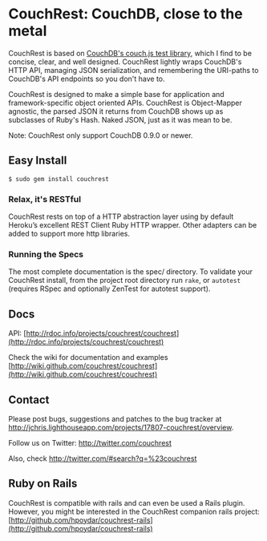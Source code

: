 # CouchRest: CouchDB, close to the metal

CouchRest is based on [CouchDB's couch.js test
library](http://svn.apache.org/repos/asf/couchdb/trunk/share/www/script/couch.js),
which I find to be concise, clear, and well designed. CouchRest lightly wraps
CouchDB's HTTP API, managing JSON serialization, and remembering the URI-paths
to CouchDB's API endpoints so you don't have to.

CouchRest is designed to make a simple base for application and framework-specific object oriented APIs. CouchRest is Object-Mapper agnostic, the parsed JSON it returns from CouchDB shows up as subclasses of Ruby's Hash. Naked JSON, just as it was mean to be.

Note: CouchRest only support CouchDB 0.9.0 or newer.

## Easy Install

    $ sudo gem install couchrest
   
### Relax, it's RESTful

CouchRest rests on top of a HTTP abstraction layer using by default Heroku’s excellent REST Client Ruby HTTP wrapper.
Other adapters can be added to support more http libraries.

### Running the Specs

The most complete documentation is the spec/ directory. To validate your
CouchRest install, from the project root directory run `rake`, or `autotest`
(requires RSpec and optionally ZenTest for autotest support).

## Docs

API: [http://rdoc.info/projects/couchrest/couchrest](http://rdoc.info/projects/couchrest/couchrest)

Check the wiki for documentation and examples [http://wiki.github.com/couchrest/couchrest](http://wiki.github.com/couchrest/couchrest)

## Contact

Please post bugs, suggestions and patches to the bug tracker at <http://jchris.lighthouseapp.com/projects/17807-couchrest/overview>.

Follow us on Twitter: http://twitter.com/couchrest

Also, check http://twitter.com/#search?q=%23couchrest
      
## Ruby on Rails

CouchRest is compatible with rails and can even be used a Rails plugin.
However, you might be interested in the CouchRest companion rails project:
[http://github.com/hpoydar/couchrest-rails](http://github.com/hpoydar/couchrest-rails)      
